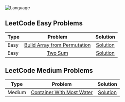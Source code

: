 ## 
![Language](https://img.shields.io/badge/Java-ED8B00?style=for-the-badge&logo=java&logoColor=white)

## LeetCode Easy Problems

| Type          | Problem       | Solution |
| ------------- |:-------------:|:-------------:|
| Easy          | [Build Array from Permutation](https://leetcode.com/problems/build-array-from-permutation/)| [Solution](https://github.com/anoop-awasthi/dsalgo/blob/main/leetcode/src/easy/BuildArrayFromPermutation.java)|
| Easy          | [Two Sum](https://leetcode.com/problems/two-sum/)| [Solution](https://github.com/anoop-awasthi/dsalgo/blob/main/leetcode/src/easy/TwoSum.java)|

## LeetCode Medium Problems

| Type          | Problem       | Solution |
| ------------- |:-------------:|:-------------:|
| Medium        | [Container With Most Water](https://leetcode.com/problems/container-with-most-water/)| [Solution](https://github.com/anoop-awasthi/dsalgo/blob/main/leetcode/src/medium/ContainerWithMostWater.java)|



